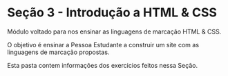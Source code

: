 # Seção 3 - Introdução a HTML & CSS

Módulo voltado para nos ensinar as linguagens de marcação HTML & CSS.

O objetivo é ensinar a Pessoa Estudante a construir um site com as linguagens de marcação propostas.

Esta pasta contem informações dos exercicios feitos nessa Seção.